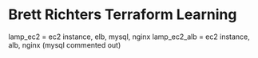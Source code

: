 # Brett Richters Terraform Learning

lamp_ec2 = ec2 instance, elb, mysql, nginx
lamp_ec2_alb = ec2 instance, alb, nginx (mysql commented out)